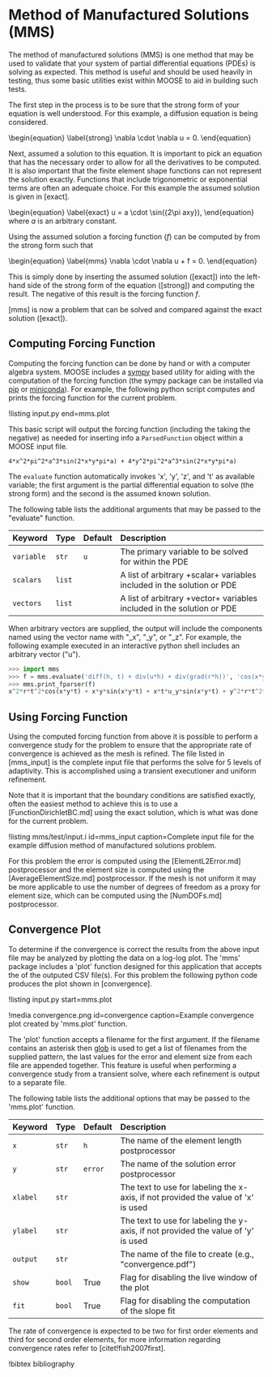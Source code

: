 # Method of Manufactured Solutions (MMS)

The method of manufactured solutions (MMS) is one method that may be used to validate that your
system of partial differential equations (PDEs) is solving as expected. This method is useful and
should be used heavily in testing, thus some basic utilities exist within MOOSE to aid in building
such tests.

The first step in the process is to be sure that the strong form of your equation is well understood.
For this example, a diffusion equation is being considered.

\begin{equation}
\label{strong}
\nabla \cdot \nabla u = 0.
\end{equation}

Next, assumed a solution to this equation. It is important to pick an equation that has the
necessary order to allow for all the derivatives to be computed. It is also important that the
finite element shape functions can not represent the solution exactly. Functions that
include trigonometric or exponential terms are often an adequate choice. For this example the assumed
solution is given in [exact].

\begin{equation}
\label{exact}
u = a \cdot \sin({2\pi axy}),
\end{equation}
where $a$ is an arbitrary constant.

Using the assumed solution a forcing function ($f$) can be computed by from the strong form such that

\begin{equation}
\label{mms}
\nabla \cdot \nabla u + f = 0.
\end{equation}

This is simply done by inserting the assumed solution ([exact]) into the left-hand side of the
strong form of the equation ([strong]) and computing the result. The negative of this result is
the forcing function $f$.

[mms] is now a problem that can be solved and compared against the exact solution ([exact]).

## Computing Forcing Function

Computing the forcing function can be done by hand or with a computer algebra system. MOOSE includes
a [sympy](https://www.sympy.org) based utility for aiding with the computation of the forcing
function (the sympy package can be installed via [pip](https://pip.pypa.io) or
[miniconda](https://docs.conda.io)). For example, the following python script computes and prints the
forcing function for the current problem.

!listing input.py end=mms.plot

This basic script will output the forcing function (including the taking the negative) as needed for
inserting info a `ParsedFunction` object within a MOOSE input file.

```text
4*x^2*pi^2*a^3*sin(2*x*y*pi*a) + 4*y^2*pi^2*a^3*sin(2*x*y*pi*a)
```

The `evaluate` function automatically invokes 'x', 'y', 'z', and 't' as available variable; the first
argument is the partial differential equation to solve (the strong form) and the second is the
assumed known solution.

The following table lists the additional arguments that may be passed to the "evaluate" function.

| Keyword | Type | Default | Description |
| :- | :- | :- | :- |
| `variable` | `str` | `u` | The primary variable to be solved for within the PDE |
| `scalars` | `list` | | A list of arbitrary +scalar+ variables included in the solution or PDE |
| `vectors` | `list` | | A list of arbitrary +vector+ variables included in the solution or PDE |

When arbitrary vectors are supplied, the output will include the components named using the
vector name with "_x", "_y", or "_z". For example, the following example executed in
an interactive python shell includes an arbitrary vector ("u").

```python
>>> import mms
>>> f = mms.evaluate('diff(h, t) + div(u*h) + div(grad(r*h))', 'cos(x*y*t)', variable='h', scalars='r', vectors='u')
>>> mms.print_fparser(f)
x^2*r*t^2*cos(x*y*t) + x*y*sin(x*y*t) + x*t*u_y*sin(x*y*t) + y^2*r*t^2*cos(x*y*t) + y*t*u_x*sin(x*y*t)
```

## Using Forcing Function

Using the computed forcing function from above it is possible to perform a convergence study
for the problem to ensure that the appropriate rate of convergence is achieved as the mesh
is refined. The file listed in [mms_input] is the complete input file that performs the solve
for 5 levels of adaptivity. This is accomplished using a transient executioner and uniform
refinement.

Note that it is important that the boundary conditions are satisfied exactly, often the easiest
method to achieve this is to use a [FunctionDirichletBC.md] using the exact solution, which is
what was done for the current problem.

!listing mms/test/input.i id=mms_input caption=Complete input file for the example diffusion method of manufactured solutions problem.

For this problem the error is computed using the [ElementL2Error.md] postprocessor and the
element size is computed using the [AverageElementSize.md] postprocessor. If the mesh is not
uniform it may be more applicable to use the number of degrees of freedom as a proxy for element
size, which can be computed using the [NumDOFs.md] postprocessor.

## Convergence Plot

To determine if the convergence is correct the results from the above input file may be analyzed
by plotting the data on a log-log plot. The 'mms' package includes a 'plot' function designed for
this application that accepts the of the outputed CSV file(s). For this problem the following
python code produces the plot shown in [convergence].

!listing input.py start=mms.plot

!media convergence.png id=convergence caption=Example convergence plot created by 'mms.plot' function.

The 'plot' function accepts a filename for the first argument. If the filename contains an asterisk
then [glob](https://docs.python.org/2/library/glob.html) is used to get a list of filenames
from the supplied pattern, the last values for the error and element size from each file are
appended together. This feature is useful when performing a convergence study from a transient solve,
where each refinement is output to a separate file.

The following table lists the additional options that may be passed to the 'mms.plot' function.

| Keyword | Type | Default | Description |
| :- | :- | :- | :- |
| `x` | `str` | `h` | The name of the element length postprocessor |
| `y` | `str` | `error` | The name of the solution error postprocessor |
| `xlabel` | `str` | | The text to use for labeling the x-axis, if not provided the value of 'x' is used |
| `ylabel` | `str` | | The text to use for labeling the y-axis, if not provided the value of 'y' is used |
| `output` | `str` | | The name of the file to create (e.g., "convergence.pdf") |
| `show` | `bool` | True | Flag for disabling the live window of the plot |
| `fit` | `bool` | True | Flag for disabling the computation of the slope fit |

The rate of convergence is expected to be two for first order elements and third for second order
elements, for more information regarding convergence rates refer to [citet!fish2007first].

!bibtex bibliography
